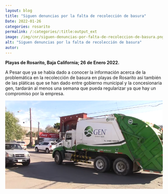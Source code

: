 ```yaml
---
layout: blog
title: "Siguen denuncias por la falta de recolección de basura"
Date: 2022-01-26
categories: rosarito
permalink: /:categories/:title:output_ext
image: /img/cnr/siguen-denuncias-por-falta-de-recoleccion-de-basura.png
alt: "Siguen denuncias por la falta de recolección de basura"
autor:
---
```


**Playas de Rosarito, Baja California; 26 de Enero 2022.** 

A Pesar que ya se había dado a conocer la información acerca de la problemática en la recolección de basura en playas de Rosarito así también de las pláticas que se han dado entre gobierno municipal y la concesionaria gen, tardarán al menos una semana que pueda regularizar ya que hay un compromiso por la empresa.

<div id="carouselExampleSlidesOnly" class="carousel slide" data-ride="carousel">
  <div class="carousel-inner">
    <div class="carousel-item active">
       <img class="d-block w-100" src="/img/cnr/siguen-denuncias-por-falta-de-recoleccion-de-basura.png" loading="lazy"  alt="Siguen denuncias por la falta de recolección de basura">
    </div>
  </div>
</div>